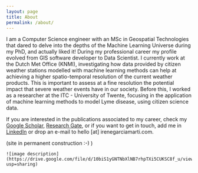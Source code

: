 ```yaml
---
layout: page
title: About
permalink: /about/
---
```


I am a Computer Science engineer with an MSc in Geospatial Technologies that dared to delve into the depths of the Machine Learning Universe during my PhD, and actually liked it! During my professional career my profile evolved from GIS software developer to Data Scientist. I currently work at the Dutch Met Office (KNMI), investigating how data provided by citizen weather stations modelled with machine learning methods can help at achieving a higher spatio-temporal resolution of the current weather products. This is important to assess at a fine resolution the potential impact that severe weather events have in our society. Before this, I worked as a researcher at the ITC - University of Twente, focusing in the application of machine learning methods to model Lyme disease, using citizen science data. 

If you are interested in the publications associated to my career, check my [Google Scholar](https://scholar.google.nl/citations?user=U84YJrAAAAAJ&hl=en&authuser=1), [Research Gate](https://scholar.google.nl/citations?user=U84YJrAAAAAJ&hl=en&authuser=1), or if you want to get in touch, add me in [LinkedIn](https://www.linkedin.com/in/irene-garcia-marti-704a3a2a/) or drop an e-mail to hello [at] irenegarciamarti.com.

(site in permanent construction :-) )

```
![image description](https://drive.google.com/file/d/10biS1yGNTNbXlNB7rhpTXi5CUKSC8f_u/view?usp=sharing)
```